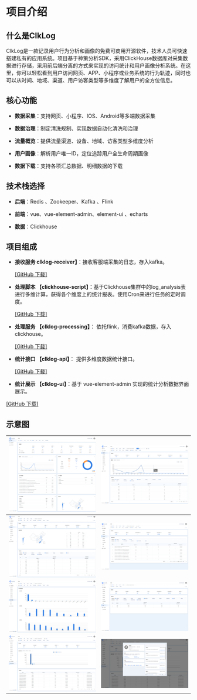 
# 项目介绍

## 什么是ClkLog

ClkLog是一款记录用户行为分析和画像的免费可商用开源软件，技术人员可快速搭建私有的应用系统。项目基于神策分析SDK，采用ClickHouse数据库对采集数据进行存储，采用前后端分离的方式来实现的访问统计和用户画像分析系统。在这里，你可以轻松看到用户访问网页、APP、小程序或业务系统的行为轨迹，同时也可以从时间、地域、渠道、用户访客类型等多维度了解用户的全方位信息。

## 核心功能

- **数据采集**：支持网页、小程序、IOS、Android等多端数据采集

- **数据治理**：制定清洗规制、实现数据自动化清洗和治理

- **流量概览**：提供流量渠道、设备、地域、访客类型多维度分析

- **用户画像**：解析用户唯一ID，定位追踪用户全生命周期画像

- **数据下载**：支持各项汇总数据、明细数据的下载

## 技术栈选择

- **后端**：Redis 、Zookeeper、Kafka 、Flink

- **前端**：vue、vue-element-admin、element-ui 、echarts

- **数据**：Clickhouse

## 项目组成

- **接收服务 clklog-receiver】**：接收客服端采集的日志，存入kafka。

  <a href="https://github.com/clklog/clklog-receiver" target="_blank">[GitHub 下载]</a>

- **处理脚本 【clickhouse-script】**：基于Clickhouse集群中的log_analysis表进行多维计算，获得各个维度上的统计报表。使用Cron来进行任务的定时调度。

  <a href="https://github.com/clklog/clklog-scripts" target="_blank">[GitHub 下载]</a>

- **处理服务  【clklog-processing】**： 依托flink，消费kafka数据，存入clickhouse。

  <a href="https://github.com/clklog/clklog-processing" target="_blank">[GitHub 下载]</a>

- **统计接口 【clklog-api】**： 提供多维度数据统计接口。

  <a href="https://github.com/clklog/clklog-api" target="_blank">[GitHub 下载]</a>

- **统计展示 【clklog-ui】**：基于 vue-element-admin 实现的统计分析数据界面展示。

 <a href="https://github.com/clklog/clklog-ui" target="_blank">[GitHub 下载]</a>

## 示意图

| ![](assets/imgs/1.png) | ![](assets/imgs/2.png) |
| ---------------------- | ---------------------- |
| ![](assets/imgs/3.png) | ![](assets/imgs/4.png) |
| ![](assets/imgs/5.png) | ![](assets/imgs/6.png) |
| ![](assets/imgs/7.png) | ![](assets/imgs/8.png) |

